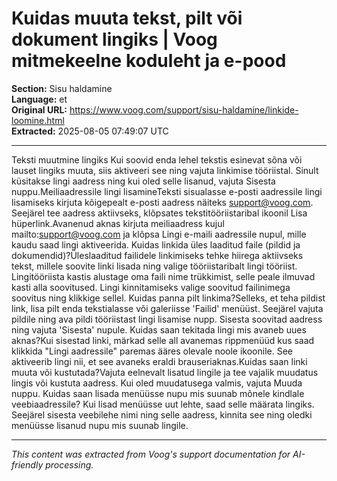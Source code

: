 # Kuidas muuta tekst, pilt või dokument lingiks | Voog mitmekeelne koduleht ja e-pood

**Section:** Sisu haldamine  
**Language:** et  
**Original URL:** https://www.voog.com/support/sisu-haldamine/linkide-loomine.html  
**Extracted:** 2025-08-05 07:49:07 UTC

---

Teksti muutmine lingiks
Kui soovid enda lehel tekstis esinevat sõna või lauset lingiks muuta, siis aktiveeri see ning vajuta linkimise tööriistal. Sinult küsitakse lingi aadress ning kui oled selle lisanud, vajuta Sisesta nuppu.Meiliaadressile lingi lisamineTeksti sisualasse e-posti aadressile lingi lisamiseks kirjuta kõigepealt e-posti aadress näiteks support@voog.com.
Seejärel tee aadress aktiivseks, klõpsates tekstitööriistaribal ikoonil Lisa hüperlink.Avanenud aknas kirjuta meiliaadress kujul mailto:support@voog.com ja klõpsa Lingi e-maili aadressile nupul, mille kaudu saad lingi aktiveerida.
Kuidas linkida üles laaditud faile (pildid ja dokumendid)?Üleslaaditud failidele linkimiseks tehke hiirega aktiivseks tekst, millele soovite linki lisada ning valige tööriistaribalt lingi tööriist.
Lingitööriista kastis alustage oma faili nime trükkimist, selle peale ilmuvad kasti alla soovitused. Lingi kinnitamiseks valige soovitud failinimega soovitus ning klikkige sellel. Kuidas panna pilt linkima?Selleks, et teha pildist link, lisa pilt enda tekstialasse või galeriisse 'Failid' menüüst. Seejärel vajuta pildile ning ava pildi tööriistast lingi lisamise nupp. Sisesta soovitad aadress ning vajuta 'Sisesta' nupule.
Kuidas saan tekitada lingi mis avaneb uues aknas?Kui sisestad linki, märkad selle all avanemas rippmenüüd kus saad klikkida "Lingi aadressile" paremas ääres olevale noole ikoonile. See aktiveerib lingi nii, et see avaneks eraldi brauseriaknas.Kuidas saan linki muuta või kustutada?Vajuta eelnevalt lisatud lingile ja tee vajalik muudatus lingis või kustuta aadress. Kui oled muudatusega valmis, vajuta Muuda nuppu.
Kuidas saan lisada menüüsse nupu mis suunab mõnele kindlale veebiaadressile? Kui lisad menüüsse uut lehte, saad selle määrata lingiks.
Seejärel sisesta veebilehe nimi ning selle aadress, kinnita see ning oledki menüüsse lisanud nupu mis suunab lingile.

---

*This content was extracted from Voog's support documentation for AI-friendly processing.*
